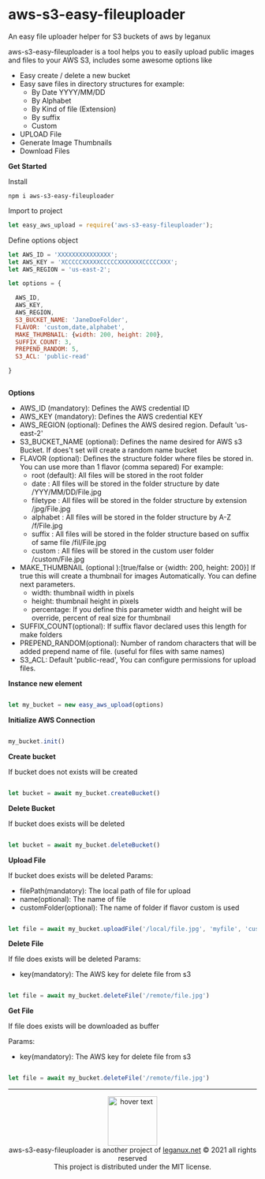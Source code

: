 # aws-s3-easy-fileuploader

An easy file uploader helper for S3 buckets of aws by leganux

aws-s3-easy-fileuploader is a tool helps you to easily upload public images and files to your AWS S3, includes some
awesome options like

* Easy create / delete a new bucket
* Easy save files in directory structures for example:
  * By Date YYYY/MM/DD
  * By Alphabet
  * By Kind of file (Extension)
  * By suffix
  * Custom
* UPLOAD File
* Generate Image Thumbnails
* Download Files

**Get Started**

Install

```text
npm i aws-s3-easy-fileuploader

```

Import to project

```javascript
let easy_aws_upload = require('aws-s3-easy-fileuploader');

```

Define options object

```javascript
let AWS_ID = 'XXXXXXXXXXXXXXX';
let AWS_KEY = 'XCCCCCXXXXXCCCCCXXXXXXXCCCCCXXX';
let AWS_REGION = 'us-east-2';

let options = {

  AWS_ID,
  AWS_KEY,
  AWS_REGION,
  S3_BUCKET_NAME: 'JaneDoeFolder',
  FLAVOR: 'custom,date,alphabet',
  MAKE_THUMBNAIL: {width: 200, height: 200},
  SUFFIX_COUNT: 3,
  PREPEND_RANDOM: 5,
  S3_ACL: 'public-read'

}



```

**Options**

* AWS_ID (mandatory): Defines the AWS credential ID
* AWS_KEY (mandatory): Defines the AWS credential KEY
* AWS_REGION (optional): Defines the AWS desired region. Default 'us-east-2'
* S3_BUCKET_NAME (optional): Defines the name desired for AWS s3 Bucket. If does't set will create a random name bucket
* FLAVOR (optional): Defines the structure folder where files be stored in. You can use more than 1 flavor (comma
  separed) For example:
  * root (default): All files will be stored in the root folder
  * date : All files will be stored in the folder structure by date /YYY/MM/DD/File.jpg
  * filetype : All files will be stored in the folder structure by extension /jpg/File.jpg
  * alphabet : All files will be stored in the folder structure by A-Z /f/File.jpg
  * suffix : All files will be stored in the folder structure based on suffix of same file /fil/File.jpg
  * custom : All files will be stored in the custom user folder /custom/File.jpg
* MAKE_THUMBNAIL (optional ):[true/false or {width: 200, height: 200}]  If true this will create a thumbnail for images
  Automatically. You can define next parameters.
  * width: thumbnail width in pixels
  * height: thumbnail height in pixels
  * percentage: If you define this parameter width and height will be override, percent of real size for thumbnail
* SUFFIX_COUNT(optional): If suffix flavor declared uses this length for make folders
* PREPEND_RANDOM(optional): Number of random characters that will be added prepend name of file. (useful for files with
  same names)
* S3_ACL: Default 'public-read', You can configure permissions for upload files.

**Instance new element**

```Javascript

let my_bucket = new easy_aws_upload(options)

```

**Initialize AWS Connection**

```Javascript

my_bucket.init()

```

**Create bucket**

If bucket does not exists will be created

```Javascript

let bucket = await my_bucket.createBucket()

```

**Delete Bucket**

If bucket does exists will be deleted

```Javascript

let bucket = await my_bucket.deleteBucket()

```

**Upload File**

If bucket does exists will be deleted Params:

* filePath(mandatory): The local path of file for upload
* name(optional): The name of file
* customFolder(optional): The name of folder if flavor custom is used

```Javascript

let file = await my_bucket.uploadFile('/local/file.jpg', 'myfile', 'custom')

```

**Delete File**

If file does exists will be deleted Params:

* key(mandatory): The AWS key for delete file from s3

```Javascript

let file = await my_bucket.deleteFile('/remote/file.jpg')

```

**Get File**

If file does exists will be downloaded as buffer

Params:

* key(mandatory): The AWS key for delete file from s3

```Javascript

let file = await my_bucket.deleteFile('/remote/file.jpg')

```

<hr>


<p align="center">
    <img src="https://leganux.net/web/wp-content/uploads/2020/01/circullogo.png" width="100" title="hover text">
    <br>
  aws-s3-easy-fileuploader is another project of  <a href="https://leganux.net">leganux.net</a> &copy; 2021 all rights reserved
    <br>
   This project is distributed under the MIT license. 

<br>
<br>

</p>

